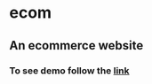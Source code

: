 # ecom

## An ecommerce website 

### To see demo follow the [link](https://nervous-payne-6afb05.netlify.app/)